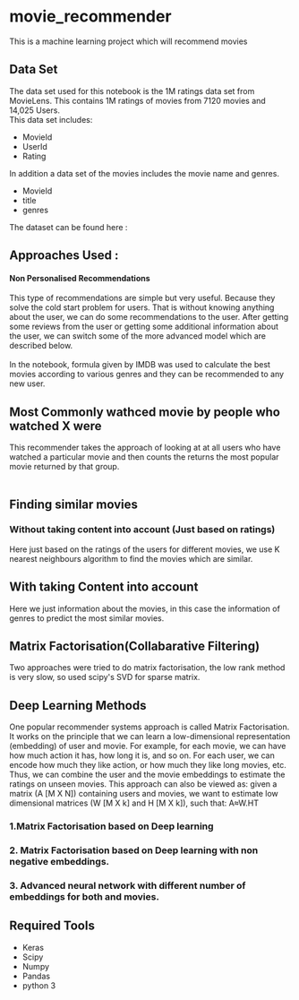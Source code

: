# movie_recommender
This is a machine learning project which will recommend movies 
## Data Set
The data set used for this notebook is the 1M ratings data set from MovieLens. This contains 1M ratings of movies from 7120 movies and 14,025 Users.<br /> This data set includes:<br />
-    MovieId
-    UserId
-    Rating

In addition a data set of the movies includes the movie name and genres.
-    MovieId
-    title
-    genres

The dataset can be found here : 

## Approaches Used :
#### Non Personalised Recommendations
This type of recommendations are simple but very useful. Because they solve the cold start problem for users. That is without knowing anything about the user, we can do some recommendations to the user. After getting some reviews from the user or getting some additional information about the user, we can switch some of the more advanced model which are described below.
<br />
<br />
In the notebook, formula given by IMDB was used to calculate the best movies according to various genres and they can be recommended to any new user.

## Most Commonly wathced movie by people who watched X were
This recommender takes the approach of looking at at all users who have watched a particular movie and then counts the returns the most popular movie returned by that group.
<br />
<br />
## Finding similar movies
### Without taking content into account (Just based on ratings)
Here just based on the ratings of the users for different movies, we use K nearest neighbours algorithm to find the movies which are similar.

## With taking Content into account
Here we just information about the movies, in this case the information of genres to predict the most similar movies.

## Matrix Factorisation(Collabarative Filtering)
Two approaches were tried to do matrix factorisation, the low rank method is very slow, so used scipy's SVD for sparse matrix.

## Deep Learning Methods
One popular recommender systems approach is called Matrix Factorisation. It works on the principle that we can learn a low-dimensional representation (embedding) of user and movie. For example, for each movie, we can have how much action it has, how long it is, and so on. For each user, we can encode how much they like action, or how much they like long movies, etc. Thus, we can combine the user and the movie embeddings to estimate the ratings on unseen movies. This approach can also be viewed as: given a matrix (A [M X N]) containing users and movies, we want to estimate low dimensional matrices (W [M X k] and H [M X k]), such that: A≈W.HT
<br />
### 1.Matrix Factorisation based on Deep learning
### 2. Matrix Factorisation based on Deep learning with non negative embeddings.
### 3. Advanced neural network with different number of embeddings for both and movies.

## Required Tools
-    Keras
-    Scipy
-    Numpy
-    Pandas
-    python 3

